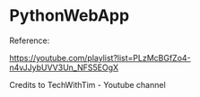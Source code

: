 # PythonWebApp

Reference:

https://youtube.com/playlist?list=PLzMcBGfZo4-n4vJJybUVV3Un_NFS5EOgX

Credits to TechWithTim - Youtube channel